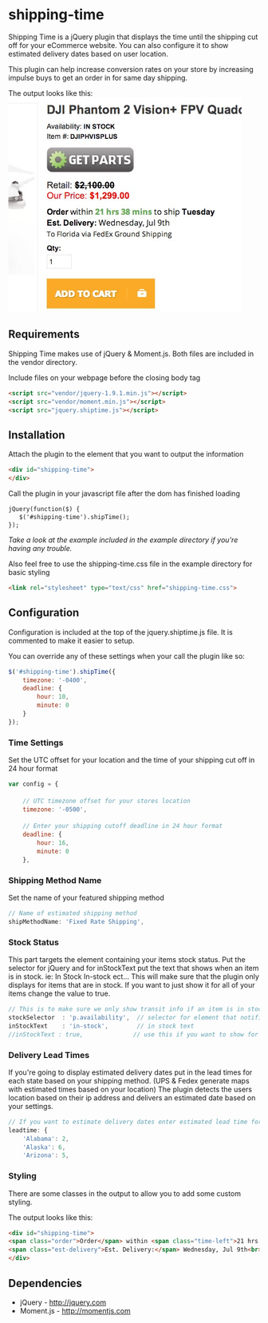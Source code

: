 shipping-time
=============

Shipping Time is a jQuery plugin that displays the time until the shipping cut off for your eCommerce website. You can also configure it to show estimated delivery dates based on user location.

This plugin can help increase conversion rates on your store by increasing impulse buys to get an order in for same day shipping.

The output looks like this: 
![Shipping Time Output](shipping_time-screenshot.jpg)


## Requirements 
Shipping Time makes use of jQuery & Moment.js. Both files are included in the vendor directory. 

Include files on your webpage before the closing body tag
```html
<script src="vendor/jquery-1.9.1.min.js"></script>
<script src="vendor/moment.min.js"></script>
<script src="jquery.shiptime.js"></script>
```

## Installation 
Attach the plugin to the element that you want to output the information
```html <!-- an html element !-->
<div id="shipping-time">
</div>
```

Call the plugin in your javascript file after the dom has finished loading

    jQuery(function($) {
       $('#shipping-time').shipTime();
    });


*Take a look at the example included in the example directory if you're having any trouble.* 


Also feel free to use the shipping-time.css file in the example directory for basic styling
```html
<link rel="stylesheet" type="text/css" href="shipping-time.css">
```

## Configuration 
Configuration is included at the top of the jquery.shiptime.js file. It is commented to make it easier to setup. 

You can override any of these settings when your call the plugin like so:
```javascript
$('#shipping-time').shipTime({
    timezone: '-0400',
    deadline: {
        hour: 10,
        minute: 0
    }
});
```

### Time Settings
Set the UTC offset for your location and the time of your shipping cut off in 24 hour format

```javascript
var config = {
  
    // UTC timezone offset for your stores location
    timezone: '-0500',
    
    // Enter your shipping cutoff deadline in 24 hour format
    deadline: {
        hour: 16,
        minute: 0
    },
```

### Shipping Method Name
Set the name of your featured shipping method 
```javascript
// Name of estimated shipping method
shipMethodName: 'Fixed Rate Shipping',
```

### Stock Status
This part targets the element containing your items stock status. Put the selector for jQuery and for inStockText put the text that shows when an item is in stock. ie: In Stock In-stock ect... This will make sure that the plugin only displays for items that are in stock. If you want to just show it for all of your items change the value to true.
```javascript
// This is to make sure we only show transit info if an item is in stock!
stockSelector  : 'p.availability',  // selector for element that notifies stock status
inStockText    : 'in-stock',        // in stock text  
//inStockText : true,              // use this if you want to show for all items
```

### Delivery Lead Times
If you're going to display estimated delivery dates put in the lead times for each state based on your shipping method. (UPS & Fedex generate maps with estimated times based on your location) The plugin detects the users location based on their ip address and delivers an estimated date based on your settings.
```javascript
// If you want to estimate delivery dates enter estimated lead time for each state in days
leadtime: {
    'Alabama': 2,
    'Alaska': 6,
    'Arizona': 5,
```

### Styling
There are some classes in the output to allow you to add some custom styling. 

The output looks like this:

```html
<div id="shipping-time">
<span class="order">Order</span> within <span class="time-left">21 hrs 38 mins</span> to ship <span class="ship-day">Tuesday</span></p>
<span class="est-delivery">Est. Delivery:</span> Wednesday, Jul 9th<br><span class="deliver-time">To Florida via FedEx Ground Shipping</span></p>
</div>
```

## Dependencies 
* jQuery - http://jquery.com
* Moment.js - http://momentjs.com

